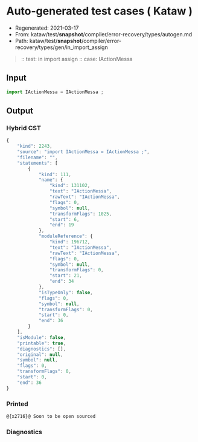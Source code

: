 # Auto-generated test cases ( Kataw )
- Regenerated: 2021-03-17
- From: kataw/test/__snapshot__/compiler/error-recovery/types/autogen.md
- Path: kataw/test/__snapshot__/compiler/error-recovery/types/gen/in_import_assign
> :: test: in import assign
> :: case: IActionMessa
## Input

`````js
import IActionMessa = IActionMessa ;
`````

## Output

### Hybrid CST

```javascript
{
    "kind": 2243,
    "source": "import IActionMessa = IActionMessa ;",
    "filename": "",
    "statements": [
        {
            "kind": 111,
            "name": {
                "kind": 131102,
                "text": "IActionMessa",
                "rawText": "IActionMessa",
                "flags": 0,
                "symbol": null,
                "transformFlags": 1025,
                "start": 6,
                "end": 19
            },
            "moduleReference": {
                "kind": 196712,
                "text": "IActionMessa",
                "rawText": "IActionMessa",
                "flags": 0,
                "symbol": null,
                "transformFlags": 0,
                "start": 21,
                "end": 34
            },
            "isTypeOnly": false,
            "flags": 0,
            "symbol": null,
            "transformFlags": 0,
            "start": 0,
            "end": 36
        }
    ],
    "isModule": false,
    "printable": true,
    "diagnostics": [],
    "original": null,
    "symbol": null,
    "flags": 0,
    "transformFlags": 0,
    "start": 0,
    "end": 36
}
```

### Printed

```javascript
@{x2716}@ Soon to be open sourced
```

### Diagnostics

```javascript

```

